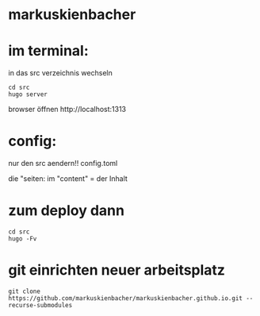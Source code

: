 # markuskienbacher

# im terminal:
in das src verzeichnis wechseln
```
cd src
hugo server
```


browser öffnen
http://localhost:1313


# config:

nur den src aendern!!
config.toml

die "seiten:
im "content" = der Inhalt

# zum deploy dann
```
cd src
hugo -Fv
```
# git einrichten neuer arbeitsplatz

```
git clone https://github.com/markuskienbacher/markuskienbacher.github.io.git --recurse-submodules
```
